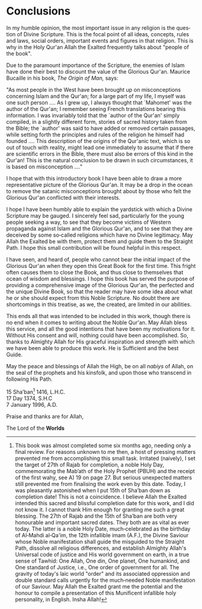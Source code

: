 Conclusions
===========

In my humble opinion, the most important issue in any religion is the
ques­tion of Divine Scripture. This is the focal point of all ideas,
concepts, rules and laws, social orders, important events and figures in
that religion. This is why in the Holy Qur'an Allah the Exalted
frequently talks about "people of the book".

Due to the paramount importance of the Scripture, the enemies of Islam
have done their best to discount the value of the Glorious Qur'an.
Maurice Bucaille in his book, *The Origin of Man,* says:

"As most people in the West have been brought up on misconceptions
concerning Islam and the Qur'an; for a large part of my life, I myself
was one such person .... As I grew up, I always thought that \`Mahomet'
was the author of the Qur'an; I remember seeing French translations
bearing this information. I was invariably told that the \`author of the
Qur'an' simply compiled, in a slightly different form, stories of sacred
history taken from the Bible; the \`author' was said to have added or
removed certain passages, while setting forth the principles and rules
of the religion he himself had founded .... This description of the
origins of the Qur'anic text, which is so out of touch with reality,
might lead one immediately to assume that if there are scientific errors
in the Bible, there must also be errors of this kind in the Qur'an! This
is the natural conclusion to be drawn in such circumstances, it is based
on misconception ...."

I hope that with this introductory book I have been able to draw a more
representative picture of the Glorious Qur'an. It may be a drop in the
ocean to remove the satanic misconceptions brought about by those who
felt the Glorious Qur'an conflicted with their interests.

I hope I have been humbly able to explain the yardstick with which a
Divine Scripture may be gauged. I sincerely feel sad, particularly for
the young people seeking a way, to see that they become victims of
Western propaganda against Islam and the Glorious Qur'an, and to see
that they are deceived by some so‑called religions which have no Divine
legitimacy. May Allah the Exalted be with them, protect them and guide
them to the Straight Path. I hope this small contribution will be found
helpful in this respect.

I have seen, and heard of, people who cannot bear the initial impact of
the Glorious Qur'an when they open this Great Book for the first time.
This fright often causes them to close the Book, and thus close to
themselves that ocean of wisdom and blessings. I hope this book has
served the purpose of providing a comprehensive image of the Glorious
Qur'an, the perfected and the unique Divine Book, so that the reader may
have some idea about what he or she should expect from this Noble
Scripture. No doubt there are shortcomings in this treatise, as we, the
created, are limited in our abilities.

This ends all that was intended to be included in this work, though
there is no end when it comes to writing about the Noble Qur'an. May
Allah bless this service, and all the good intentions that have been my
motivations for it. Without His consent and will, nothing could have
been accom­plished. So, thanks to Almighty Allah for His graceful
inspiration and strength with which we have been able to produce this
work. He is Sufficient and the best Guide.

May the peace and blessings of Allah the High, be on all *nabiys* of
Allah, on the seal of the prophets and his kinsfolk, and upon those who
transcend in following His Path.

15 Sha’ban[^1] 1416, L.H.C.  
 17 Day 1374, S.H.C  
 7 January 1996, A.D.

Praise and thanks are for Allah,

The Lord of the **Worlds**

[^1]: This book was almost completed some six months ago, needing only a
final review. For reasons unknown to me then, a host of pressing matters
prevented me from accomplishing this small task. Irritated (naively), I
set the target of 27th of Rajab for completion, a noble Holy Day,
commemorating the Mab’ath of the Holy Prophet (PBUH) and the receipt of
the first wahy, see A) 19 on page 27. But serious unexpected matters
still prevented me from finalising the work even by this date. Today, I
was pleasantly astonished when I put 15th of Sha’ban down as completion
date! This is not a coincidence. I believe Allah the Exalted intended
this sacred and blissful completion date for this work, and I did not
know it. I cannot thank Him enough for granting me such a great
blessing. The 27th of Rajab and the 15th of Sha’ban are both very
honourable and important sacred dates. They both are as vital as ever
today. The latter is a noble Holy Date, much‑celebrated as the birthday
of Al‑Mahdi al‑Qa'im, the 12th infallible imam (A.F.), the Divine
Saviour whose Noble manifestation shall guide the misguided to the
Straight Path, dissolve all religious differences, and establish
Almighty Allah's Universal code of justice and His world government on
earth, in a true sense of Tawhid: One Allah, One din, One planet, One
humankind, and One standard of Justice, i.e., One order of government
for all. The gravity of today's laic world "order" and its associated
oppression and double standard calls urgently for the much‑needed Noble
manifestation of our Saviour. May Allah the Exalted grant me the
potential and the honour to compile a presentation of this Munificent
infallible holy personality, in English. Insha Allah!


